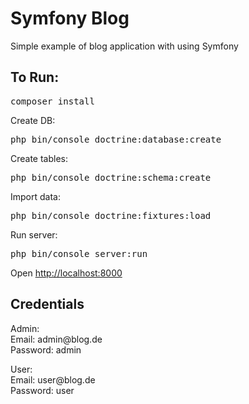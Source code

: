 # Symfony Blog
Simple example of blog application with using Symfony

<h2>To Run:</h2>
<pre>composer install</pre>
Create DB:
<pre>php bin/console doctrine:database:create</pre>
Create tables:
<pre>php bin/console doctrine:schema:create</pre>
Import data:
<pre>php bin/console doctrine:fixtures:load</pre>
Run server:
<pre>php bin/console server:run</pre>
<p>Open <a href="http://localhost:8000" target="_blank">http://localhost:8000</a></p>

<h2>Credentials</h2>
<p>Admin:<br>
Email: admin@blog.de<br>
Password: admin
</p>
<p>User:<br>
Email: user@blog.de<br>
Password: user
</p>
